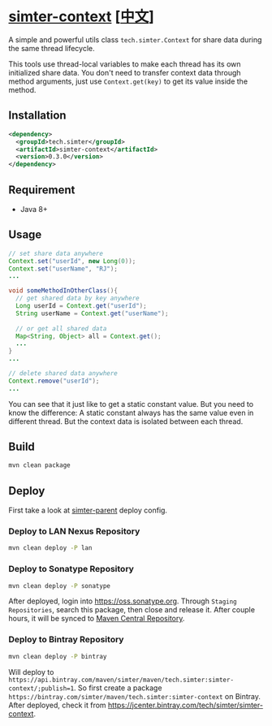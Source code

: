 # [simter-context](https://github.com/simter/simter-context) [[中文]]

A simple and powerful utils class `tech.simter.Context` for share data during the same thread lifecycle.

This tools use thread-local variables to make each thread has its own initialized share data.
You don't need to transfer context data through method arguments, just use `Context.get(key)` to get 
its value inside the method.

## Installation

```xml
<dependency>
  <groupId>tech.simter</groupId>
  <artifactId>simter-context</artifactId>
  <version>0.3.0</version>
</dependency>
```

## Requirement

- Java 8+

## Usage

```java
// set share data anywhere
Context.set("userId", new Long(0));
Context.set("userName", "RJ");
...

void someMethodInOtherClass(){
  // get shared data by key anywhere
  Long userId = Context.get("userId");
  String userName = Context.get("userName");
  
  // or get all shared data
  Map<String, Object> all = Context.get();
  ...
}
...

// delete shared data anywhere
Context.remove("userId");
...
```

You can see that it just like to get a static constant value. But you need to know the difference: 
A static constant always has the same value even in different thread. But the context data is isolated between each thread.

## Build

```bash
mvn clean package
```


## Deploy

First take a look at [simter-parent] deploy config.

### Deploy to LAN Nexus Repository

```bash
mvn clean deploy -P lan
```

### Deploy to Sonatype Repository

```bash
mvn clean deploy -P sonatype
```

After deployed, login into <https://oss.sonatype.org>. Through `Staging Repositories`, search this package,
then close and release it. After couple hours, it will be synced
to [Maven Central Repository](http://repo1.maven.org/maven2/tech/simter/simter-context).

### Deploy to Bintray Repository

```bash
mvn clean deploy -P bintray
```

Will deploy to `https://api.bintray.com/maven/simter/maven/tech.simter:simter-context/;publish=1`.
So first create a package `https://bintray.com/simter/maven/tech.simter:simter-context` on Bintray.
After deployed, check it from <https://jcenter.bintray.com/tech/simter/simter-context>.


[simter-parent]: https://github.com/simter/simter-parent
[中文]: https://github.com/simter/simter-context/blob/master/docs/README.zh-cn.md
